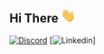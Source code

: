 <h2> Hi There <img src="https://raw.githubusercontent.com/ABSphreak/ABSphreak/master/gifs/Hi.gif" height="25px"></h2>

[![Discord](https://dcbadge.limes.pink/api/shield/769925017445335050)](https://discord.com/users/769925017445335050)
[![Linkedin](https://img.shields.io/badge/Linkedin_Profile-blue?style=for-the-badge&logo=linkedin)]

